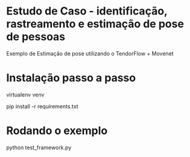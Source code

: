 # Estudo de Caso - identificação, rastreamento e estimação de pose de pessoas 

Exemplo de Estimação de pose utilizando o TendorFlow + Movenet

# Instalação passo a passo

virtualenv venv

pip install -r requirements.txt

# Rodando o exemplo

python test_framework.py

